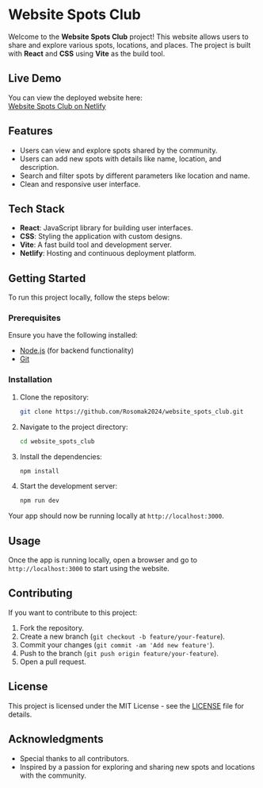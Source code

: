 # Website Spots Club

Welcome to the **Website Spots Club** project! This website allows users to share and explore various spots, locations, and places. The project is built with **React** and **CSS** using **Vite** as the build tool.

## Live Demo

You can view the deployed website here:  
[Website Spots Club on Netlify](https://klubsportowydzik.netlify.app/)

## Features

- Users can view and explore spots shared by the community.
- Users can add new spots with details like name, location, and description.
- Search and filter spots by different parameters like location and name.
- Clean and responsive user interface.

## Tech Stack

- **React**: JavaScript library for building user interfaces.
- **CSS**: Styling the application with custom designs.
- **Vite**: A fast build tool and development server.
- **Netlify**: Hosting and continuous deployment platform.

## Getting Started

To run this project locally, follow the steps below:

### Prerequisites

Ensure you have the following installed:

- [Node.js](https://nodejs.org/) (for backend functionality)
- [Git](https://git-scm.com/)

### Installation

1. Clone the repository:
    ```bash
    git clone https://github.com/Rosomak2024/website_spots_club.git
    ```

2. Navigate to the project directory:
    ```bash
    cd website_spots_club
    ```

3. Install the dependencies:
    ```bash
    npm install
    ```

4. Start the development server:
    ```bash
    npm run dev
    ```

Your app should now be running locally at `http://localhost:3000`.

## Usage

Once the app is running locally, open a browser and go to `http://localhost:3000` to start using the website.

## Contributing

If you want to contribute to this project:

1. Fork the repository.
2. Create a new branch (`git checkout -b feature/your-feature`).
3. Commit your changes (`git commit -am 'Add new feature'`).
4. Push to the branch (`git push origin feature/your-feature`).
5. Open a pull request.

## License

This project is licensed under the MIT License - see the [LICENSE](LICENSE) file for details.

## Acknowledgments

- Special thanks to all contributors.
- Inspired by a passion for exploring and sharing new spots and locations with the community.
